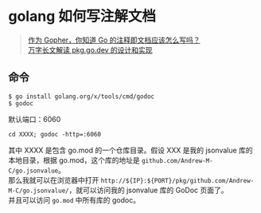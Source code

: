 # golang 如何写注解文档  
> [作为 Gopher，你知道 Go 的注释即文档应该怎么写吗？](https://cloud.tencent.com/developer/article/1959696)  
> [万字长文解读 pkg.go.dev 的设计和实现](https://mp.weixin.qq.com/s/btX53JVCgfOfxDy2ynQa_A)

## 命令
```shell
$ go install golang.org/x/tools/cmd/godoc
$ godoc
```
默认端口：6060 
```
cd XXXX; godoc -http=:6060
```
其中 XXXX 是包含 go.mod 的一个仓库目录。假设 XXX 是我的 jsonvalue 库的本地目录，根据 go.mod，这个库的地址是 `github.com/Andrew-M-C/go.jsonvalue`。    
那么我就可以在浏览器中打开 `http://${IP}:${PORT}/pkg/github.com/Andrew-M-C/go.jsonvalue/`，就可以访问我的 jsonvalue 库的 GoDoc 页面了。  
并且可以访问 `go.mod` 中所有库的 godoc。 
